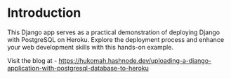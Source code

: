 # Introduction

This Django app serves as a practical demonstration of deploying Django with PostgreSQL on Heroku. Explore the deployment process and enhance your web development skills with this hands-on example.

Visit the blog at - https://hukomah.hashnode.dev/uploading-a-django-application-with-postgresql-database-to-heroku
